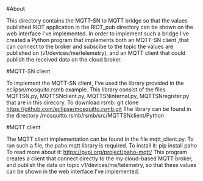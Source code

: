#About

This directory contains the MQTT-SN to MQTT bridge so that the values published  RIOT application in the RIOT_pub directory can be shown on the  web interface I've implemented.
In order to implement such a bridge I've created a Python program that implements both an MQTT-SN client ,that can connect to the broker and subscibe to the topic the values are published on (v1/devices/me/telemetry), and an MQTT client that could publish the received data on the cloud broker.

#MQTT-SN client

To implement the MQTT-SN client, I've used the library provided in the eclipse/mosquito.rsmb example. This library consist of the files MQTTSN.py, MQTTSNclient.py, MQTTSNinternal.py, MQTTSNregister.py that are in this direcory.
To download rsmb:
git clone https://github.com/eclipse/mosquitto.rsmb.git
The library can be found in the directory /mosquitto.rsmb/rsmb/src/MQTTSNclient/Python

#MQTT client

The MQTT client implementation can be found in the file mqtt_client.py.
To run such a file, the paho.mqtt library is required.
To install it: pip install paho
To read more about it: https://pypi.org/project/paho-mqtt/
This program creates a client that connect directly to the my cloud-based MQTT broker, and publish the data on topic v1/devices/me/telemetry, so that these values can be shown in the web interface I've implemented.